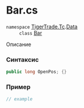 
# Bar.cs
`namespace` [TigerTrade.Tc](../../../../TigerTrade.Tc.md).[Data](../../../../TigerTrade.Tc/Data.md)  
&nbsp;&nbsp;&nbsp;&nbsp;&nbsp;&nbsp;&nbsp;&nbsp;&nbsp;`class` [Bar](../../Bar.cs.md)

Описание

### Синтаксис
```csharp
public long OpenPos; {}
```
### Пример  
```csharp
// example
```
